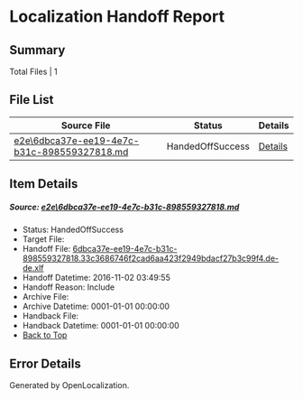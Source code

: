 # <a name='report-top'></a> Localization Handoff Report

## Summary
 Total Files | 1

## File List
 Source File | Status | Details 
 ----------- | ------ | ------- 
 [e2e\6dbca37e-ee19-4e7c-b31c-898559327818.md](https://github.com/OpenLocalizationTestOrg/ol-test0/blob/385c6aacfa6c15bd351c7fc6e5cf52e10d2687fe/e2e/6dbca37e-ee19-4e7c-b31c-898559327818.md) | HandedOffSuccess | [Details](#9a59cd3fceebc4a3c69fc1519b2e25573b88962f1)

## Item Details
##### <a name='9a59cd3fceebc4a3c69fc1519b2e25573b88962f1'></a> Source: [e2e\6dbca37e-ee19-4e7c-b31c-898559327818.md](https://github.com/OpenLocalizationTestOrg/ol-test0/blob/385c6aacfa6c15bd351c7fc6e5cf52e10d2687fe/e2e/6dbca37e-ee19-4e7c-b31c-898559327818.md)
* Status: HandedOffSuccess
* Target File: 
* Handoff File: [6dbca37e-ee19-4e7c-b31c-898559327818.33c3686746f2cad6aa423f2949bdacf27b3c99f4.de-de.xlf](https://github.com/OpenLocalizationTestOrg/ol-test0-handoff/blob/f4242a06ed92691c3c707850755f4ca125945d8f/ol-handoff/OpenLocalizationTestOrg/ol-test0-dede/yufeih/ht/6dbca37e-ee19-4e7c-b31c-898559327818.33c3686746f2cad6aa423f2949bdacf27b3c99f4.de-de.xlf)
* Handoff Datetime: 2016-11-02 03:49:55
* Handoff Reason: Include
* Archive File: 
* Archive Datetime: 0001-01-01 00:00:00
* Handback File: 
* Handback Datetime: 0001-01-01 00:00:00
* [Back to Top](#report-top)


## Error Details

Generated by OpenLocalization.
